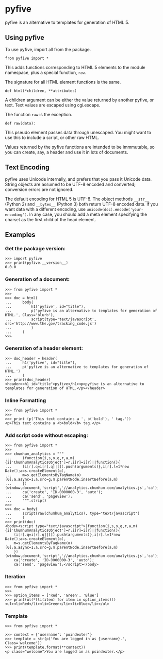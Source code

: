 # pyfive

pyfive is an alternative to templates for generation of HTML 5. 


## Using pyfive

To use pyfive, import all from the package.

    from pyfive import *

This adds functions corresponding to HTML 5 elements to the module namespace, plus a special function, 
`raw`.

The signature for all HTML element functions is the same.

    def html(*children, **attributes)
    
A children argument can be either the value returned by another pyfive, or text. Text 
values are escaped using cgi.escape.

The function `raw` is the exception.

    def raw(data):
    
This pseudo element passes data through unescaped.  You might want to use this to include 
a script, or other raw HTML.

Values returned by the pyfive functions are intended to be immmutable, so you can 
create, say, a header and use it in lots of documents.

    
## Text Encoding

pyfive uses Unicode internally, and prefers that you pass it Unicode data.  String 
objects are assumed to be UTF-8 encoded and converted; conversion errors are not ignored.

The default encoding for HTML 5 is UTF-8.  The object methods `__str__` (Python 2) and `__bytes__` 
(Python 3) both return UTF-8 encoded data.  If you want data with a different encoding, 
use `unicode(doc).encode('your-encoding')`.  In any case, you should add a meta element 
specifying the charset as the first child of the head element.


## Examples

### Get the package version:

    >>> import pyfive
    >>> print(pyfive.__version__)
    0.0.0
    
### Generation of a document:

    >>> from pyfive import *
    >>> 
    >>> doc = html(
    ...     body(
    ...         h1('pyfive', id="title"), 
    ...         p('pyfive is an alternative to templates for generation of HTML.', Class='blurb'), 
    ...         script(type='text/javascript', src='http://www.the.gov/tracking_code.js')
    ...         )
    ...     )
    >>> 


### Generation of a header element:

    >>> doc_header = header(
    ...     h1('pyfive', id="title"), 
    ...     p('pyfive is an alternative to templates for generation of HTML.')
    ...     )
    >>> print(doc_header)
    <header><h1 id="title">pyfive</h1><p>pyfive is an alternative to templates for generation of HTML.</p></header>
    
### Inline Formatting

    >>> from pyfive import *
    >>> 
    >>> print (p('This text contains a ', b('bold'), ' tag.'))
    <p>This text contains a <b>bold</b> tag.</p>
    
### Add script code without escaping:

    >>> from pyfive import *
    >>> 
    >>> chumhum_analytics = """
    ...     (function(i,s,o,g,r,a,m){i['ChumhumAnalyticsObject']=r;i[r]=i[r]||function(){
    ...     (i[r].q=i[r].q||[]).push(arguments)},i[r].l=1*new Date();a=s.createElement(o),
    ...     m=s.getElementsByTagName(o)[0];a.async=1;a.src=g;m.parentNode.insertBefore(a,m)
    ...     })(window,document,'script','//analytics.chumhum.com/analytics.js','ca');
    ...     ca('create', 'ID-0000000-3', 'auto');
    ...     ca('send', 'pageview');
    ...     """.strip()
    >>> 
    >>> doc = body(
    ...     script(raw(chumhum_analytics), type="text/javascript")
    ...     )
    >>> print(doc)
    <body><script type="text/javascript">(function(i,s,o,g,r,a,m){i['ChumhumAnalyticsObject']=r;i[r]=i[r]||function(){
        (i[r].q=i[r].q||[]).push(arguments)},i[r].l=1*new Date();a=s.createElement(o),
        m=s.getElementsByTagName(o)[0];a.async=1;a.src=g;m.parentNode.insertBefore(a,m)
        })(window,document,'script','//analytics.chumhum.com/analytics.js','ca');
        ca('create', 'ID-0000000-3', 'auto');
        ca('send', 'pageview');</script></body>

### Iteration

    >>> from pyfive import *
    >>> 
    >>> option_items = ['Red', 'Green', 'Blue']
    >>> print(ul(*(li(item) for item in option_items)))
    <ul><li>Red</li><li>Green</li><li>Blue</li></ul>

### Template

    >>> from pyfive import *

    >>> context = {'username': 'poindexter'}
    >>> template = str(p('You are logged in as {username}.', Class='welcome'))
    >>> print(template.format(**context))
    <p class="welcome">You are logged in as poindexter.</p>
    